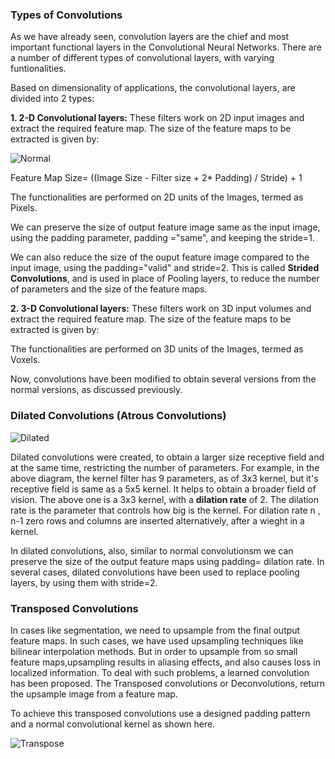 ### Types of Convolutions

As we have already seen, convolution layers are the chief and most important functional layers in the Convolutional Neural Networks. There are a number of different types of convolutional layers, with varying funtionalities. 

Based on dimensionality of applications, the convolutional layers, are divided into 2 types:

**1. 2-D Convolutional layers:** These filters work on 2D input images and extract the required feature map. The size of the feature maps to be extracted is given by:

![Normal](https://miro.medium.com/max/435/1*1okwhewf5KCtIPaFib4XaA.gif)

Feature Map Size= ((Image Size - Filter size + 2* Padding) / Stride) + 1

The functionalities are performed on 2D units of the Images, termed as Pixels. 

We can preserve the size of output feature image same as the input image, using the padding parameter, padding ="same", and keeping the stride=1. 

We can also reduce the size of the ouput feature image compared to the input image, using the padding="valid" and stride=2. This is called **Strided Convolutions**, and is used in place of Pooling layers, to reduce the number of parameters and the size of the feature maps.

**2. 3-D Convolutional layers:** These filters work on 3D input volumes and extract the required feature map. The size of the feature maps to be extracted is given by:

The functionalities are performed on 3D units of the Images, termed as Voxels.

Now, convolutions have been modified to obtain several versions from the normal versions, as discussed previously.

### Dilated Convolutions (Atrous Convolutions)

![Dilated](https://miro.medium.com/max/435/1*SVkgHoFoiMZkjy54zM_SUw.gif)

Dilated convolutions were created, to obtain a larger size receptive field and at the same time, restricting the number of parameters. For example, in the above diagram, the kernel filter has 9 parameters, as of 3x3 kernel, but it's receptive field is same as a 5x5 kernel. It helps to obtain a broader field of vision. The above one is a 3x3 kernel, with a **dilation rate** of 2. The dilation rate is the parameter that controls how big is the kernel. For dilation rate n , n-1 zero rows and columns are inserted alternatively, after a wieght in a kernel.

In dilated convolutions, also, similar to normal convolutionsm we can preserve the size of the output feature maps using padding= dilation rate. In several cases, dilated convolutions have been used to replace pooling layers, by using them with stride=2.  

### Transposed Convolutions 

In cases like segmentation, we need to upsample from the final output feature maps. In such cases, we have used upsampling techniques like bilinear interpolation methods. But in order to upsample from so small feature maps,upsampling results in aliasing effects, and also causes loss in localized information. To deal with such problems, a learned convolution has been proposed. The Transposed convolutions or Deconvolutions, return the upsample image from a feature map. 

To achieve this transposed convolutions use a designed padding pattern and a normal convolutional kernel as shown here.

![Transpose](https://miro.medium.com/max/435/1*Lpn4nag_KRMfGkx1k6bV-g.gif)

